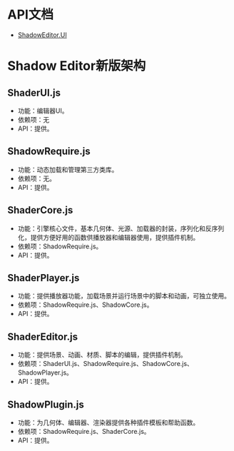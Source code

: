 # API文档

* [ShadowEditor.UI](shadow_ui/README.md)

# Shadow Editor新版架构

## ShaderUI.js

* 功能：编辑器UI。
* 依赖项：无
* API：提供。

## ShadowRequire.js

* 功能：动态加载和管理第三方类库。
* 依赖项：无。
* API：提供。

## ShaderCore.js

* 功能：引擎核心文件，基本几何体、光源、加载器的封装，序列化和反序列化，提供方便好用的函数供播放器和编辑器使用，提供插件机制。
* 依赖项：ShadowRequire.js。
* API：提供。

## ShaderPlayer.js

* 功能：提供播放器功能，加载场景并运行场景中的脚本和动画，可独立使用。
* 依赖项：ShadowRequire.js、ShadowCore.js。
* API：提供。

## ShaderEditor.js

* 功能：提供场景、动画、材质、脚本的编辑，提供插件机制。
* 依赖项：ShaderUI.js、ShadowRequire.js、ShadowCore.js、ShadowPlayer.js。
* API：提供。

## ShadowPlugin.js

* 功能：为几何体、编辑器、渲染器提供各种插件模板和帮助函数。
* 依赖项：ShadowRequire.js、ShaderCore.js。
* API：提供。